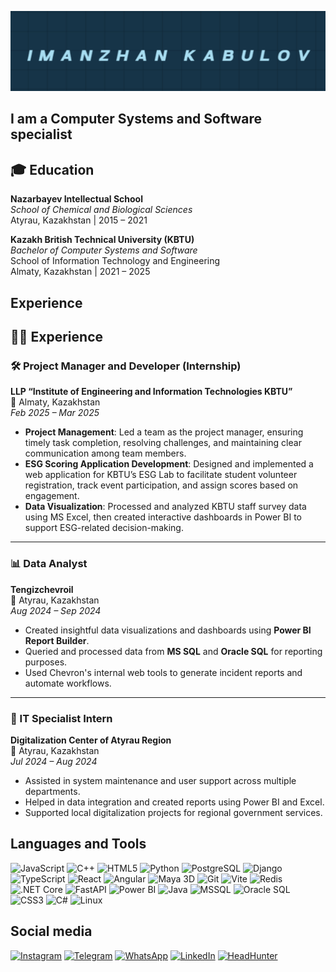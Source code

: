 ![Header](https://github.com/Imanzhan/Imanzhan/blob/main/assets/github.png)

## I am a Computer Systems and Software specialist

## 🎓 Education

**Nazarbayev Intellectual School**  
_School of Chemical and Biological Sciences_  
Atyrau, Kazakhstan | 2015 – 2021

**Kazakh British Technical University (KBTU)**  
_Bachelor of Computer Systems and Software_  
School of Information Technology and Engineering  
Almaty, Kazakhstan | 2021 – 2025

## Experience

## 🧑‍💻 Experience

### 🛠️ Project Manager and Developer (Internship)

**LLP “Institute of Engineering and Information Technologies KBTU”**  
📍 Almaty, Kazakhstan  
_Feb 2025 – Mar 2025_

- **Project Management**: Led a team as the project manager, ensuring timely task completion, resolving challenges, and maintaining clear communication among team members.
- **ESG Scoring Application Development**: Designed and implemented a web application for KBTU’s ESG Lab to facilitate student volunteer registration, track event participation, and assign scores based on engagement.
- **Data Visualization**: Processed and analyzed KBTU staff survey data using MS Excel, then created interactive dashboards in Power BI to support ESG-related decision-making.

---

### 📊 Data Analyst

**Tengizchevroil**  
📍 Atyrau, Kazakhstan  
_Aug 2024 – Sep 2024_

- Created insightful data visualizations and dashboards using **Power BI Report Builder**.
- Queried and processed data from **MS SQL** and **Oracle SQL** for reporting purposes.
- Used Chevron's internal web tools to generate incident reports and automate workflows.

---

### 💼 IT Specialist Intern

**Digitalization Center of Atyrau Region**  
📍 Atyrau, Kazakhstan  
_Jul 2024 – Aug 2024_

- Assisted in system maintenance and user support across multiple departments.
- Helped in data integration and created reports using Power BI and Excel.
- Supported local digitalization projects for regional government services.

## Languages and Tools

![JavaScript](https://img.shields.io/badge/-JavaScript-F7DF1E?style=flat&logo=javascript&logoColor=black)
![C++](https://img.shields.io/badge/-C++-00599C?style=flat&logo=c%2B%2B&logoColor=white)
![HTML5](https://img.shields.io/badge/-HTML5-E34F26?style=flat&logo=html5&logoColor=white)
![Python](https://img.shields.io/badge/-Python-3776AB?style=flat&logo=python&logoColor=white)
![PostgreSQL](https://img.shields.io/badge/-PostgreSQL-4169E1?style=flat&logo=postgresql&logoColor=white)
![Django](https://img.shields.io/badge/-Django-092E20?style=flat&logo=django&logoColor=white)
![TypeScript](https://img.shields.io/badge/-TypeScript-3178C6?style=flat&logo=typescript&logoColor=white)
![React](https://img.shields.io/badge/-React-61DAFB?style=flat&logo=react&logoColor=black)
![Angular](https://img.shields.io/badge/-Angular-DD0031?style=flat&logo=angular&logoColor=white)
![Maya 3D](https://img.shields.io/badge/-Maya-00B1E7?style=flat&logo=autodesk&logoColor=white)
![Git](https://img.shields.io/badge/-Git-F05032?style=flat&logo=git&logoColor=white)
![Vite](https://img.shields.io/badge/-Vite-646CFF?style=flat&logo=vite&logoColor=white)
![Redis](https://img.shields.io/badge/-Redis-DC382D?style=flat&logo=redis&logoColor=white)
![.NET Core](https://img.shields.io/badge/-.NET_Core-512BD4?style=flat&logo=dotnet&logoColor=white)
![FastAPI](https://img.shields.io/badge/-FastAPI-009688?style=flat&logo=fastapi&logoColor=white)
![Power BI](https://img.shields.io/badge/-Power%20BI-F2C811?style=flat&logo=power-bi&logoColor=black)
![Java](https://img.shields.io/badge/-Java-007396?style=flat&logo=java&logoColor=white)
![MSSQL](https://img.shields.io/badge/-MSSQL-CC2927?style=flat&logo=microsoftsqlserver&logoColor=white)
![Oracle SQL](https://img.shields.io/badge/-Oracle_SQL-F80000?style=flat&logo=oracle&logoColor=white)
![CSS3](https://img.shields.io/badge/-CSS3-1572B6?style=flat&logo=css3)
![C#](https://img.shields.io/badge/-C%23-239120?style=flat&logo=c-sharp&logoColor=white)
![Linux](https://img.shields.io/badge/-Linux-FCC624?style=flat&logo=linux&logoColor=black)

## Social media

[![Instagram](https://img.shields.io/badge/-Instagram-E4405F?style=flat&logo=instagram&logoColor=white)](https://www.instagram.com/imanzhan.kabulov/?locale=en_US%2Cen_GB%2Cen_GB&hl=en)
[![Telegram](https://img.shields.io/badge/-Telegram-26A5E4?style=flat&logo=telegram&logoColor=white)](https://t.me/Ibaqaa)
[![WhatsApp](https://img.shields.io/badge/-WhatsApp-25D366?style=flat&logo=whatsapp&logoColor=white)](https://wa.me/77087286223)
[![LinkedIn](https://img.shields.io/badge/-LinkedIn-0A66C2?style=flat&logo=linkedin&logoColor=white)](https://www.linkedin.com/in/иманжан-қабұлов-20712b35a/)
[![HeadHunter](https://img.shields.io/badge/-HeadHunter-000000?style=flat&logo=hh.ru&logoColor=white)](https://hh.kz/applicant/resumes?hhtmFrom=main&hhtmFromLabel=header)
